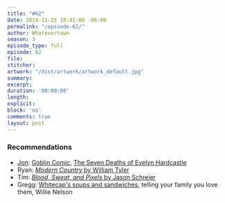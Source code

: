 ```yaml
---
title: "#62"
date: 2019-11-25 18:41:00 -06:00
permalink: "/episode-62/"
author: Whatevertown
season: 3
episode_type: full
episode: 62
file: 
stitcher: 
artwork: "/dist/artwork/artwork_default.jpg"
summary: 
excerpt: 
duration: '00:00:00'
length: 
explicit: 
block: 'no'
comments: true
layout: post
---
```


### Recommendations
- [Jon](https://twitter.com/jondueck/):  [Goblin Comic](https://twitter.com/i/moments/1196438034222342144), [The Seven Deaths of Evelyn Hardcastle](https://www.goodreads.com/book/show/39088216-the-seven-deaths-of-evelyn-hardcastle)
- Ryan: [*Modern Country* by William Tyler](https://open.spotify.com/album/0AlKGJjZriUhapXB3hyW6h?si=8RpIRybRQeyhOEwmGP98bw)
- Tim: [*Blood, Sweat, and Pixels* by Jason Schreier](https://www.amazon.ca/Blood-Sweat-Pixels-Triumphant-Turbulent-ebook/dp/B01NAKSWW1)
- Gregg: [Whitecap's soups and sandwiches](https://drinkwhitecap.com/food/), telling your family you love them, Willie Nelson
